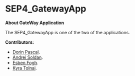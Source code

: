 # SEP4_GatewayApp

**About GateWay Application**

The SEP4_GatewayApp is one of the two of the applications.


**Contributors:**
- [Dorin Pascal](https://github.com/dorinpascal).
- [Andrei Soldan](https://github.com/asold2).
- [Esben Fogh](https://github.com/Fogh1206).
- [Kyra Tolnai](https://github.com/kyratolnai11).
